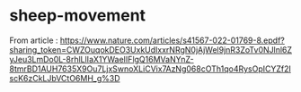 # sheep-movement


From article : https://www.nature.com/articles/s41567-022-01769-8.epdf?sharing_token=CWZOuqokDEO3UxkUdIxxrNRgN0jAjWel9jnR3ZoTv0NJlnl6ZyJeu3LmDo0L-8rhlLlIaX1YWaeIIFlgQ16MVaNYnZ-8tmrBD1AUH7635X9Ou7LjxSwnoXLiCVix7AzNg068cOTh1qo4RysOpICYZf2IscK6zCkLJbVCtO6MH_g%3D
